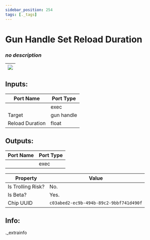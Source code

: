 ```yaml
---
sidebar_position: 254
tags: [._tags]
---
```


# Gun Handle Set Reload Duration


### *no description*

| ![](https://images-ext-2.discordapp.net/external/MPmIaQzlEPmgGWlgi-WxBBXt0Bjv_zWPkg1y1f_sy3s/https/www.recroomcircuits.com/image/circuit/absolute-value?width=206&height=108) |
|-----|

## Inputs:
| Port Name | Port Type |
|-----------|-----------|
|  | exec |
| Target | gun handle |
| Reload Duration | float |

## Outputs:
| Port Name | Port Type |
|-----------|-----------|
|  | exec | 

| Property  | Value |
|-------------------|-----------|
| Is Trolling Risk? | No. |
| Is Beta? | Yes. |
| Chip UUID | `c03abed2-ec9b-494b-89c2-9bbf741d490f` |

## Info:
._extrainfo